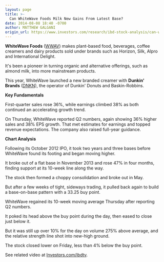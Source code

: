 ```yaml
---
layout: page
title: >-
  Can WhiteWave Foods Milk New Gains From Latest Base?
date: 2014-08-08 18:40 -0700
author: MATTHEW GALGANI
origin_url: https://www.investors.com/research/ibd-stock-analysis/can-whitewave-foods-milk-new-gains/
---
```





  



**WhiteWave Foods** ([WWAV](https://research.investors.com/quote.aspx?symbol=WWAV)) makes plant-based food, beverages, coffee creamers and dairy products sold under brands such as Horizon, Silk, Alpro and International Delight.

  

It's been a pioneer in turning organic and alternative offerings, such as almond milk, into more mainstream products.

  

This year, WhiteWave launched a new branded creamer with **Dunkin' Brands** ([DNKN](https://research.investors.com/quote.aspx?symbol=DNKN)), the operator of Dunkin' Donuts and Baskin-Robbins.

  

**Key Fundamentals**

  

First-quarter sales rose 36%, while earnings climbed 38% as both continued an accelerating growth trend.

  

On Thursday, WhiteWave reported Q2 numbers, again showing 36% higher sales and 38% EPS growth. That met estimates for earnings and topped revenue expectations. The company also raised full-year guidance.

  

**Chart Analysis**

  

Following its October 2012 IPO, it took two years and three bases before WhiteWave found its footing and began moving higher.

  

It broke out of a flat base in November 2013 and rose 47% in four months, finding support at its 10-week line along the way.

  

The stock then formed a choppy consolidation and broke out in May.

  

But after a few weeks of tight, sideways trading, it pulled back again to build a base-on-base pattern with a 33.25 buy point.

  

WhiteWave regained its 10-week moving average Thursday after reporting Q2 numbers.

  

It poked its head above the buy point during the day, then eased to close just below it.

  

But it was still up over 10% for the day on volume 275% above average, and the relative strength line shot into new-high ground.

  

The stock closed lower on Friday, less than 4% below the buy point.

  

See related video at [Investors.com/ibdtv](http://ibdtv.investors.com/).




